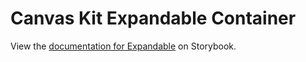 # Canvas Kit Expandable Container

View the
[documentation for Expandable](https://workday.github.io/canvas-kit/?path=/docs/components-expandable--docs)
on Storybook.
